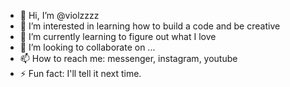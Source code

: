 - 👋 Hi, I’m @violzzzz
- 👀 I’m interested in learning how to build a code and be creative
- 🌱 I’m currently learning to figure out what I love
- 💞️ I’m looking to collaborate on ...
- 📫 How to reach me: messenger, instagram, youtube
- ⚡ Fun fact: I'll tell it next time.

<!---
violzzzz/violzzzz is a ✨ special ✨ repository because its `README.md` (this file) appears on your GitHub profile.
You can click the Preview link to take a look at your changes.
--->
